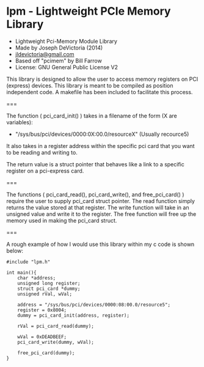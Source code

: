 lpm - Lightweight PCIe Memory Library
===

 * Lightweight Pci-Memory Module Library
 * Made by Joseph DeVictoria (2014)
 * <jldevictoria@gmail.com>
 * Based off "pcimem" by Bill Farrow
 * License: GNU General Public License V2

This library is designed to allow the user to access memory registers on PCI (express) devices.
This library is meant to be compiled as position independent code.
A makefile has been included to facilitate this process.

===

The function ( pci_card_init() ) takes in a filename of the form (X are variables):

 * "/sys/bus/pci/devices/0000:0X:00.0/resourceX"  (Usually recource5)

It also takes in a register address within the specific pci card that you want to be reading and writing to.

The return value is a struct pointer that behaves like a link to a specific register on a pci-express card.

===

The functions ( pci_card_read(), pci_card_write(), and free_pci_card()  ) require the user to supply pci_card struct pointer.
The read function simply returns the value stored at that register.
The write function will take in an unsigned value and write it to the register.
The free function will free up the memory used in making the pci_card struct.

===

A rough example of how I would use this library within my c code is shown below:

    #include "lpm.h"

    int main(){
        char *address;
        unsigned long register;
        struct pci_card *dummy;
        unsigned rVal, wVal;

        address = "/sys/bus/pci/devices/0000:08:00.0/resource5";
        register = 0x8004;
        dummy = pci_card_init(address, register);

        rVal = pci_card_read(dummy);

        wVal = 0xDEADBEEF;
        pci_card_write(dummy, wVal);

        free_pci_card(dummy);
    }
